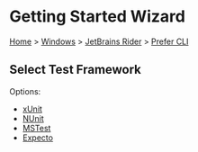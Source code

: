 # Getting Started Wizard

[Home](/docs/wiz/readme.md) > [Windows](Windows.md) > [JetBrains Rider](Windows_Rider.md) > [Prefer CLI](Windows_Rider_Cli.md)

## Select Test Framework

Options:
 * [xUnit](Windows_Rider_Cli_xUnit.md)
 * [NUnit](Windows_Rider_Cli_NUnit.md)
 * [MSTest](Windows_Rider_Cli_MSTest.md)
 * [Expecto](Windows_Rider_Cli_Expecto.md)

